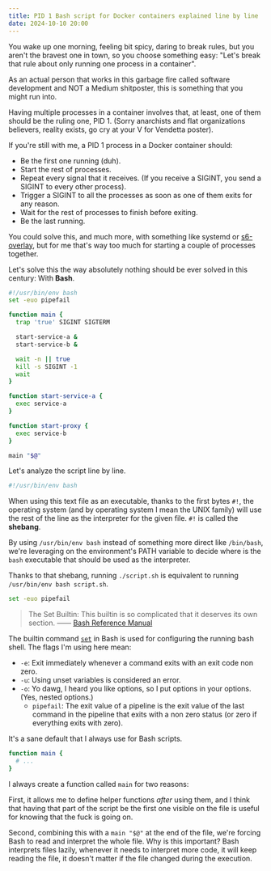 ```yaml
---
title: PID 1 Bash script for Docker containers explained line by line
date: 2024-10-10 20:00
---
```


You wake up one morning, feeling bit spicy, daring to break rules, but you aren't the bravest one in town, so you choose something easy: "Let's break that rule about only running one process in a container".

As an actual person that works in this garbage fire called software development and NOT a Medium shitposter, this is something that you might run into.

Having multiple processes in a container involves that, at least, one of them should be the ruling one, PID 1. (Sorry anarchists and flat organizations believers, reality exists, go cry at your V for Vendetta poster).

If you're still with me, a PID 1 process in a Docker container should:

- Be the first one running (duh).
- Start the rest of processes.
- Repeat every signal that it receives. (If you receive a SIGINT, you send a SIGINT to every other process).
- Trigger a SIGINT to all the processes as soon as one of them exits for any reason.
- Wait for the rest of processes to finish before exiting.
- Be the last running.

You could solve this, and much more, with something like systemd or [s6-overlay](https://github.com/just-containers/s6-overlay), but for me that's way too much for starting a couple of processes together.

Let's solve this the way absolutely nothing should be ever solved in this century: With **Bash**.

```bash
#!/usr/bin/env bash
set -euo pipefail

function main {
  trap 'true' SIGINT SIGTERM

  start-service-a &
  start-service-b &

  wait -n || true
  kill -s SIGINT -1
  wait
}

function start-service-a {
  exec service-a
}

function start-proxy {
  exec service-b
}

main "$@"
```

Let's analyze the script line by line.

```bash
#!/usr/bin/env bash
```

When using this text file as an executable, thanks to the first bytes `#!`, the operating system (and by operating system I mean the UNIX family) will use the rest of the line as the interpreter for the given file. `#!` is called the **shebang**.

By using `/usr/bin/env bash` instead of something more direct like `/bin/bash`, we're leveraging on the environment's PATH variable to decide where is the `bash` executable that should be used as the interpreter.

Thanks to that shebang, running `./script.sh` is equivalent to running `/usr/bin/env bash script.sh`.

```bash
set -euo pipefail
```

> The Set Builtin: This builtin is so complicated that it deserves its own section. —— [Bash Reference Manual](https://www.gnu.org/software/bash/manual/bash.html#The-Set-Builtin)

The builtin command [`set`](https://www.gnu.org/software/bash/manual/bash.html#The-Set-Builtin) in Bash is used for configuring the running bash shell. The flags I'm using here mean:

- `-e`: Exit immediately whenever a command exits with an exit code non zero.
- `-u`: Using unset variables is considered an error.
- `-o`: Yo dawg, I heard you like options, so I put options in your options. (Yes, nested options.)
  - `pipefail`: The exit value of a pipeline is the exit value of the last command in the pipeline that exits with a non zero status (or zero if everything exits with zero).

It's a sane default that I always use for Bash scripts.

```bash
function main {
  # ...
}
```

I always create a function called `main` for two reasons:

First, it allows me to define helper functions _after_ using them, and I think that having that part of the script be the first one visible on the file is useful for knowing that the fuck is going on.

Second, combining this with a `main "$@"` at the end of the file, we're forcing Bash to read and interpret the whole file. Why is this important? Bash interprets files lazily, whenever it needs to interpret more code, it will keep reading the file, it doesn't matter if the file changed during the execution.